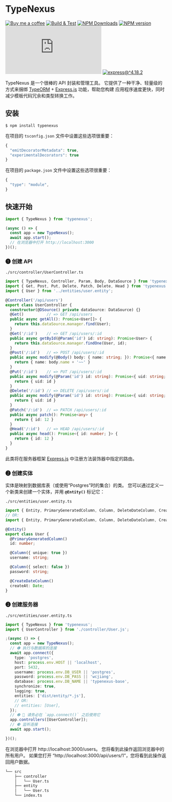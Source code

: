 TypeNexus
===

[![Buy me a coffee](https://img.shields.io/badge/Buy%20me%20a%20coffee-048754?logo=buymeacoffee)](https://jaywcjlove.github.io/#/sponsor)
[![Build & Test](https://github.com/jaywcjlove/typenexus/actions/workflows/CI.yml/badge.svg)](https://github.com/jaywcjlove/typenexus/actions/workflows/CI.yml)
[![NPM Downloads](https://img.shields.io/npm/dm/typenexus.svg?style=flat)](https://www.npmjs.com/package/typenexus)
[![NPM version](https://img.shields.io/npm/v/typenexus.svg?style=flat&label=typenexus)](https://npmjs.org/package/typenexus)
[![typeorm@^0.3.12](https://shields.io/badge/typeorm-^0.3.12-green?style=flat&logo=node.js)](https://www.npmjs.com/package/typeorm)
[![express@^4.18.2](https://shields.io/badge/express-^4.18.2-green?style=flat&logo=express)](https://www.npmjs.com/package/express)

TypeNexus 是一个很棒的 API 封装和管理工具。 它提供了一种干净、轻量级的方式来捆绑 [TypeORM](https://github.com/typeorm/typeorm) + [Express.js](https://github.com/expressjs/express) 功能，帮助您构建 应用程序速度更快，同时减少模板代码冗余和类型转换工作。


## 安装

```shell
$ npm install typenexus
```

在项目的 `tsconfig.json` 文件中设置这些选项很重要：

```typescript
{
  "emitDecoratorMetadata": true,
  "experimentalDecorators": true
}
```

在项目的 `package.json` 文件中设置这些选项很重要：

```typescript
{
  "type": "module",
}
```

## 快速开始

```javascript
import { TypeNexus } from 'typenexus';

(async () => {
  const app = new TypeNexus();
  await app.start();
  // 在浏览器中打开 http://localhost:3000
})();
```

### ❶ 创建 API

`./src/controller/UserController.ts`

```typescript
import { TypeNexus, Controller, Param, Body, DataSource } from 'typenexus';
import { Get, Post, Put, Delete, Patch, Delete, Head } from 'typenexus';
import { User } from '../entities/user.entity';

@Controller('/api/users')
export class UserController {
  constructor(@DSource() private dataSource: DataSource) {}
  @Get()          // => GET /api/users
  public async getAll(): Promise<User[]> {
    return this.dataSource.manager.find(User);
  }
  @Get('/:id')    // => GET /api/users/:id
  public async getById(@Param('id') id: string): Promise<User> {
    return this.dataSource.manager.findOne(User, id);
  }
  @Post('/:id')   // => POST /api/users/:id
  public async modify(@Body() body: { name: string; }): Promise<{ name: string; }> {
    return { name: body.name + '~~' }
  }
  @Put('/:id')    // => PUT /api/users/:id
  public async modify(@Param('id') id: string): Promise<{ uid: string; }> {
    return { uid: id }
  }
  @Delete('/:id') // => DELETE /api/users/:id
  public async modify(@Param('id') id: string): Promise<{ uid: string; }> {
    return { uid: id }
  }
  @Patch('/:id')  // => PATCH /api/users/:id
  public async patch(): Promise<any> {
    return { id: 12 }
  }
  @Head('/:id')   // => HEAD /api/users/:id
  public async head(): Promise<{ id: number; }> {
    return { id: 12 }
  }
}
```

此类将在服务器框架 [Express.js](https://github.com/expressjs/express) 中注册方法装饰器中指定的路由。

### ❷ 创建实体

实体是映射到数据库表（或使用“Postgres”时的集合）的类。 您可以通过定义一个新类来创建一个实体，并用 **`@Entity()`** 标记它：

`./src/entities/user.entity.ts`

```typescript
import { Entity, PrimaryGeneratedColumn, Column, DeleteDateColumn, CreateDateColumn } from 'typenexus';
// OR: 
import { Entity, PrimaryGeneratedColumn, Column, DeleteDateColumn, CreateDateColumn } from 'typeorm';

@Entity()
export class User {
  @PrimaryGeneratedColumn()
  id: number;

  @Column({ unique: true })
  username: string;

  @Column({ select: false })
  password: string;

  @CreateDateColumn()
  createAt: Date;
}
```

### ❸ 创建服务器

`./src/entities/user.entity.ts`

```typescript
import { TypeNexus } from 'typenexus';
import { UserController } from './controller/User.js';

;(async () => {
  const app = new TypeNexus();
  // ❶ 执行与数据库的连接
  await app.connect({ 
    type: 'postgres',
    host: process.env.HOST || 'localhost',
    port: 5432,
    username: process.env.DB_USER || 'postgres',
    password: process.env.DB_PASS || 'wcjiang',
    database: process.env.DB_NAME || 'typenexus-base',
    synchronize: true,
    logging: true,
    entities: ['dist/entity/*.js'],
    // OR: 
    // entities: [User],      
  });
  // ❷ 🚨 请务必在 `app.connect()` 之后使用它
  app.controllers([UserController]);
  // ❸ 监听连接
  await app.start();

})();
```

在浏览器中打开 http://localhost:3000/users。 您将看到此操作返回浏览器中的所有用户。 如果您打开 “http://localhost:3000/api/users/1”，您将看到此操作返回用户数据。

```bash
└── src
    ├── controller
    │   └── User.ts
    ├── entity
    │   └── User.ts
    └── index.ts
```